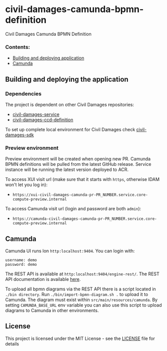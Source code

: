 # civil-damages-camunda-bpmn-definition

Civil Damages Camunda BPMN Definition

### Contents:
- [Building and deploying application](#building-and-deploying-the-application)
- [Camunda](#camunda)

## Building and deploying the application

### Dependencies

The project is dependent on other Civil Damages repositories:
- [civil-damages-service](https://github.com/hmcts/civil-damages-service)
- [civil-damages-ccd-definition](https://github.com/hmcts/civil-damages-ccd-definition)

To set up complete local environment for Civil Damages check [civil-damages-sdk](https://github.com/hmcts/civil-damages-sdk)

### Preview environment

Preview environment will be created when opening new PR.
Camunda BPMN definitions will be pulled from the latest GitHub release.
Service instance will be running the latest version deployed to ACR.

To access XUI visit url (make sure that it starts with `https`, otherwise IDAM won't let you log in):
- `https://xui-civil-damages-camunda-pr-PR_NUMBER.service.core-compute-preview.internal`

To access Camunda visit url (login and password are both `admin`):
- `https://camunda-civil-damages-camunda-pr-PR_NUMBER.service.core-compute-preview.internal`

## Camunda

Camunda UI runs lon `http:localhost:9404`. You can login with:
```$xslt
username: demo
password: demo
```

The REST API is available at `http:localhost:9404/engine-rest/`. The REST API documentation is available [here](https://docs.camunda.org/manual/latest/reference/rest/).

To upload all bpmn diagrams via the REST API there is a script located in `./bin directory`.
Run `./bin/import-bpmn-diagram.sh .` to upload it to Camunda. The diagram must exist within
`src/main/resources/camunda`. By setting `CAMUNDA_BASE_URL` env variable you can also use this script to upload diagrams to
Camunda in other environments.

## License
This project is licensed under the MIT License - see the [LICENSE](LICENSE) file for details

